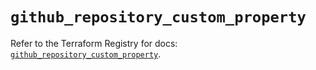 # `github_repository_custom_property`

Refer to the Terraform Registry for docs: [`github_repository_custom_property`](https://registry.terraform.io/providers/integrations/github/6.7.0/docs/resources/repository_custom_property).
